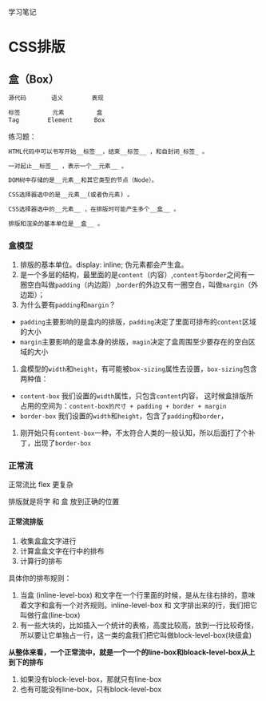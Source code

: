 学习笔记

# CSS排版

## 盒（Box）

```markdown
源代码       语义        表现

标签         元素         盒  
Tag        Element      Box
```

练习题：
```markdown
HTML代码中可以书写开始__标签__，结束__标签__ ，和自封闭_标签_ 。

一对起止__标签__ ，表示一个__元素__ 。

DOM树中存储的是__元素__和其它类型的节点（Node）。

CSS选择器选中的是__元素__(或者伪元素) 。

CSS选择器选中的__元素__ ，在排版时可能产生多个__盒__ 。

排版和渲染的基本单位是__盒__ 。
```

### 盒模型
1. 排版的基本单位。display: inline; 伪元素都会产生盒。
1. 是一个多层的结构，最里面的是`content`（内容）,`content`与`border`之间有一圈空白叫做`padding`（内边距）,`border`的外边又有一圈空白，叫做`margin`（外边距）；
1. 为什么要有`padding`和`margin`？
  - `padding`主要影响的是盒内的排版，`padding`决定了里面可排布的`content`区域的大小
  - `margin`主要影响的是盒本身的排版，`magin`决定了盒周围至少要存在的空白区域的大小
1. 盒模型的`width`和`height`，有可能被`box-sizing`属性去设置，`box-sizing`包含两种值：
  - `content-box`
  我们设置的`width`属性，只包含`content`内容，
  这时候盒排版所占用的空间为：`content-box的尺寸 + padding + border + margin`
  - `border-box`
  我们设置的`width`和`height`，包含了`padding`和`border`，
1. 刚开始只有`content-box`一种，不太符合人类的一般认知，所以后面打了个补丁，出现了`border-box`

### 正常流
正常流比 flex 更复杂

排版就是将字 和 盒 放到正确的位置


#### 正常流排版
1. 收集盒盒文字进行
1. 计算盒盒文字在行中的排布
1. 计算行的排布

具体你的排布规则：
1. 当盒 (inline-level-box) 和文字在一个行里面的时候，是从左往右排的，意味着文字和盒有一个对齐规则。inline-level-box 和 文字排出来的行，我们把它叫做行盒(line-box)
1. 有一些大块的，比如插入一个统计的表格，高度比较高，放到一行比较奇怪，所以要让它单独占一行，这一类的盒我们把它叫做block-level-box(块级盒)

**从整体来看，一个正常流中，就是一个一个的line-box和bloack-level-box从上到下的排布**
1. 如果没有block-level-box，那就只有line-box
1. 也有可能没有line-box，只有block-level-box
